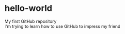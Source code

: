 # hello-world
My first GitHub repository  
 I'm trying to learn how to use GitHub to impress my friend  
